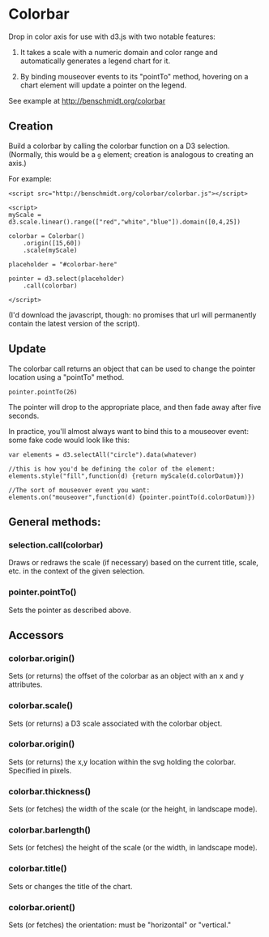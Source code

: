 Colorbar
========

Drop in color axis for use with d3.js with two notable features:

1. It takes a scale with a numeric domain and color range and automatically generates a legend
chart for it.

2. By binding mouseover events to its "pointTo" method, hovering on a chart element will
update a pointer on the legend.

See example at http://benschmidt.org/colorbar

## Creation

Build a colorbar by calling the colorbar function on a D3 selection. (Normally, this would be a `g` element; creation is analogous to creating an axis.)

For example:



```
<script src="http://benschmidt.org/colorbar/colorbar.js"></script>

<script>
myScale = d3.scale.linear().range(["red","white","blue"]).domain([0,4,25])

colorbar = Colorbar()
	.origin([15,60])
	.scale(myScale)

placeholder = "#colorbar-here"

pointer = d3.select(placeholder)
    .call(colorbar)
	
</script>
```

(I'd download the javascript, though: no promises that url will permanently contain the latest version of the script).

## Update

The colorbar call returns an object that can be used to change the pointer location using a "pointTo" method.

```
pointer.pointTo(26)
```

The pointer will drop to the appropriate place, and then fade away after five seconds.

In practice, you'll almost always want to bind this to a mouseover event: some fake code would look like this:
```
var elements = d3.selectAll("circle").data(whatever)

//this is how you'd be defining the color of the element:
elements.style("fill",function(d) {return myScale(d.colorDatum)})

//The sort of mouseover event you want:
elements.on("mouseover",function(d) {pointer.pointTo(d.colorDatum)})

```

## General methods:

### selection.call(colorbar)

Draws or redraws the scale (if necessary) based on the current title, scale, etc. in the context of the given selection.

### pointer.pointTo()

Sets the pointer as described above.

## Accessors

### colorbar.origin()

Sets (or returns) the offset of the colorbar as an object with an x and y attributes.

### colorbar.scale()

Sets (or returns) a D3 scale associated with the colorbar object.

### colorbar.origin()

Sets (or returns) the x,y location within the svg holding the colorbar. Specified in pixels.

### colorbar.thickness()

Sets (or fetches) the width of the scale (or the height, in landscape mode).

### colorbar.barlength()

Sets (or fetches) the height of the scale (or the width, in landscape mode).

### colorbar.title()

Sets or changes the title of the chart.

### colorbar.orient()

Sets (or fetches) the orientation: must be "horizontal" or "vertical."
